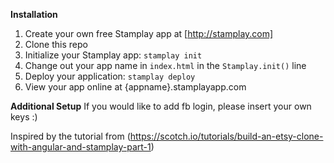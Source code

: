 

**Installation**
1. Create your own free Stamplay app at [http://stamplay.com]
2. Clone this repo
3. Initialize your Stamplay app: `stamplay init`
4. Change out your app name in `index.html` in the `Stamplay.init()` line
4. Deploy your application: `stamplay deploy`
5. View your app online at {appname}.stamplayapp.com

**Additional Setup**
If you would like to add fb login, please insert your own keys :)

Inspired by the tutorial from  (https://scotch.io/tutorials/build-an-etsy-clone-with-angular-and-stamplay-part-1)
